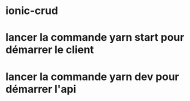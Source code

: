 # ionic-crud

# lancer la commande yarn start pour démarrer le client
# lancer la commande yarn dev pour démarrer l'api